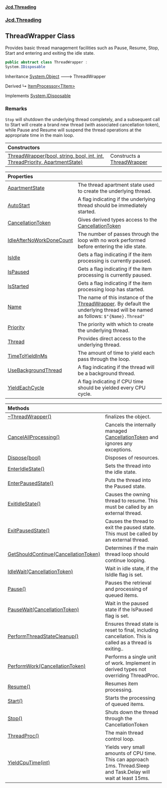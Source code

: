 #### [Jcd.Threading](index.md 'index')
### [Jcd.Threading](Jcd.Threading.md 'Jcd.Threading')

## ThreadWrapper Class

Provides basic thread management facilities such as Pause, Resume, Stop, Start and
entering and exiting the idle state.

```csharp
public abstract class ThreadWrapper :
System.IDisposable
```

Inheritance [System.Object](https://docs.microsoft.com/en-us/dotnet/api/System.Object 'System.Object') &#129106; ThreadWrapper

Derived
&#8627; [ItemProcessor&lt;TItem&gt;](ItemProcessor_TItem_.md 'Jcd.Threading.ItemProcessor<TItem>')

Implements [System.IDisposable](https://docs.microsoft.com/en-us/dotnet/api/System.IDisposable 'System.IDisposable')

### Remarks
`Stop` will shutdown the underlying thread completely, and a subsequent call to Start will
create a brand new thread (with associated cancellation token), while Pause and
Resume will suspend the thread operations at the appropriate time in the main loop.

| Constructors | |
| :--- | :--- |
| [ThreadWrapper(bool, string, bool, int, int, ThreadPriority, ApartmentState)](ThreadWrapper..ctor.yS0P2oMxyzToT2DfFJKAkA.md 'Jcd.Threading.ThreadWrapper.ThreadWrapper(bool, string, bool, int, int, System.Threading.ThreadPriority, System.Threading.ApartmentState)') | Constructs a [ThreadWrapper](ThreadWrapper.md 'Jcd.Threading.ThreadWrapper') |

| Properties | |
| :--- | :--- |
| [ApartmentState](ThreadWrapper.ApartmentState.md 'Jcd.Threading.ThreadWrapper.ApartmentState') | The thread apartment state used to create the underlying thread. |
| [AutoStart](ThreadWrapper.AutoStart.md 'Jcd.Threading.ThreadWrapper.AutoStart') | A flag indicating if the underlying thread should be immediately started. |
| [CancellationToken](ThreadWrapper.CancellationToken.md 'Jcd.Threading.ThreadWrapper.CancellationToken') | Gives derived types access to the [CancellationToken](ThreadWrapper.CancellationToken.md 'Jcd.Threading.ThreadWrapper.CancellationToken') |
| [IdleAfterNoWorkDoneCount](ThreadWrapper.IdleAfterNoWorkDoneCount.md 'Jcd.Threading.ThreadWrapper.IdleAfterNoWorkDoneCount') | The number of passes through the loop with no work performed before entering the idle state. |
| [IsIdle](ThreadWrapper.IsIdle.md 'Jcd.Threading.ThreadWrapper.IsIdle') | Gets a flag indicating if the item processing is currently paused. |
| [IsPaused](ThreadWrapper.IsPaused.md 'Jcd.Threading.ThreadWrapper.IsPaused') | Gets a flag indicating if the item processing is currently paused. |
| [IsStarted](ThreadWrapper.IsStarted.md 'Jcd.Threading.ThreadWrapper.IsStarted') | Gets a flag indicating if the item processing loop has started. |
| [Name](ThreadWrapper.Name.md 'Jcd.Threading.ThreadWrapper.Name') | The name of this instance of the [ThreadWrapper](ThreadWrapper.md 'Jcd.Threading.ThreadWrapper'). By default the underlying thread will be named as follows: `$"{Name}.Thread"` |
| [Priority](ThreadWrapper.Priority.md 'Jcd.Threading.ThreadWrapper.Priority') | The priority with which to create the underlying thread. |
| [Thread](ThreadWrapper.Thread.md 'Jcd.Threading.ThreadWrapper.Thread') | Provides direct access to the underlying thread. |
| [TimeToYieldInMs](ThreadWrapper.TimeToYieldInMs.md 'Jcd.Threading.ThreadWrapper.TimeToYieldInMs') | The amount of time to yield each pass through the loop. |
| [UseBackgroundThread](ThreadWrapper.UseBackgroundThread.md 'Jcd.Threading.ThreadWrapper.UseBackgroundThread') | A flag indicating if the thread will be a background thread. |
| [YieldEachCycle](ThreadWrapper.YieldEachCycle.md 'Jcd.Threading.ThreadWrapper.YieldEachCycle') | A flag indicating if CPU time should be yielded every CPU cycle. |

| Methods | |
| :--- | :--- |
| [~ThreadWrapper()](ThreadWrapper.~ThreadWrapper().md 'Jcd.Threading.ThreadWrapper.~ThreadWrapper()') | finalizes the object. |
| [CancelAllProcessing()](ThreadWrapper.CancelAllProcessing().md 'Jcd.Threading.ThreadWrapper.CancelAllProcessing()') | Cancels the internally managed [CancellationToken](ThreadWrapper.CancellationToken.md 'Jcd.Threading.ThreadWrapper.CancellationToken') and ignores any exceptions. |
| [Dispose(bool)](ThreadWrapper.Dispose.07rvTSxJ7U5BNNbZhR87jQ.md 'Jcd.Threading.ThreadWrapper.Dispose(bool)') | Disposes of resources. |
| [EnterIdleState()](ThreadWrapper.EnterIdleState().md 'Jcd.Threading.ThreadWrapper.EnterIdleState()') | Sets the thread into the idle state. |
| [EnterPausedState()](ThreadWrapper.EnterPausedState().md 'Jcd.Threading.ThreadWrapper.EnterPausedState()') | Puts the thread into the Paused state. |
| [ExitIdleState()](ThreadWrapper.ExitIdleState().md 'Jcd.Threading.ThreadWrapper.ExitIdleState()') | Causes the owning thread to resume. This must be called by an external thread. |
| [ExitPausedState()](ThreadWrapper.ExitPausedState().md 'Jcd.Threading.ThreadWrapper.ExitPausedState()') | Causes the thread to exit the paused state. This must be called by an external thread. |
| [GetShouldContinue(CancellationToken)](ThreadWrapper.GetShouldContinue.bMNPC5sBwGtj9DuduJ/x8g.md 'Jcd.Threading.ThreadWrapper.GetShouldContinue(System.Threading.CancellationToken)') | Determines if the main thread loop should continue looping. |
| [IdleWait(CancellationToken)](ThreadWrapper.IdleWait.q69Aj6do6sbEw/LzUpxGWQ.md 'Jcd.Threading.ThreadWrapper.IdleWait(System.Threading.CancellationToken)') | Wait in idle state, if the IsIdle flag is set. |
| [Pause()](ThreadWrapper.Pause().md 'Jcd.Threading.ThreadWrapper.Pause()') | Pauses the retrieval and processing of queued items. |
| [PauseWait(CancellationToken)](ThreadWrapper.PauseWait.iLYFR/oz4tfG+yGYs8FSiw.md 'Jcd.Threading.ThreadWrapper.PauseWait(System.Threading.CancellationToken)') | Wait in the paused state if the IsPaused flag is set. |
| [PerformThreadStateCleanup()](ThreadWrapper.PerformThreadStateCleanup().md 'Jcd.Threading.ThreadWrapper.PerformThreadStateCleanup()') | Ensures thread state is reset to final, including cancellation. This is called as a thread is exiting.. |
| [PerformWork(CancellationToken)](ThreadWrapper.PerformWork.Iee0Rq4O6c1RXxlt3rXwsg.md 'Jcd.Threading.ThreadWrapper.PerformWork(System.Threading.CancellationToken)') | Performs a single unit of work. Implement in derived types not overriding ThreadProc. |
| [Resume()](ThreadWrapper.Resume().md 'Jcd.Threading.ThreadWrapper.Resume()') | Resumes item processing. |
| [Start()](ThreadWrapper.Start().md 'Jcd.Threading.ThreadWrapper.Start()') | Starts the processing of queued items. |
| [Stop()](ThreadWrapper.Stop().md 'Jcd.Threading.ThreadWrapper.Stop()') | Shuts down the thread through the CancellationToken |
| [ThreadProc()](ThreadWrapper.ThreadProc().md 'Jcd.Threading.ThreadWrapper.ThreadProc()') | The main thread control loop. |
| [YieldCpuTime(int)](ThreadWrapper.YieldCpuTime.H6HyyvoVeNoLaTObIHalbg.md 'Jcd.Threading.ThreadWrapper.YieldCpuTime(int)') | Yields very small amounts of CPU time. This can approach 1ms. Thread.Sleep and Task.Delay will wait at least 15ms. |
